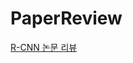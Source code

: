# PaperReview

[R-CNN 논문 리뷰](https://steel-single-800.notion.site/Rich-feature-hierarchies-for-accurate-object-detection-and-semantic-segmentation-1d8a5b28c3bb818d85e9e6191c3ae61c)
